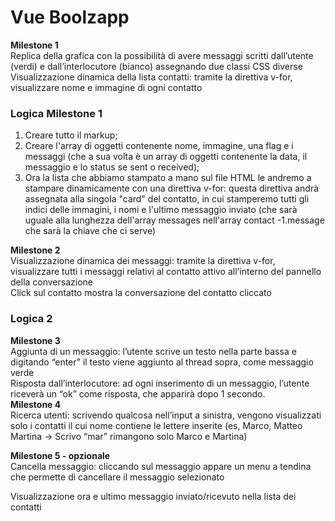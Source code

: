 Vue Boolzapp
===
<strong>Milestone 1</strong> <br>
Replica della grafica con la possibilità di avere messaggi scritti dall’utente (verdi) e dall’interlocutore (bianco) assegnando due classi CSS diverse
Visualizzazione dinamica della lista contatti: tramite la direttiva v-for, visualizzare nome e immagine di ogni contatto <br>

### Logica Milestone 1
1. Creare tutto il markup;
2. Creare l'array di oggetti contenente nome, immagine, una flag e i messaggi (che a sua volta è un array di oggetti contenente la data, il messaggio e lo status se sent o received);
3. Ora la lista che abbiamo stampato a mano sul file HTML le andremo a stampare dinamicamente con una direttiva v-for: questa direttiva andrà assegnata alla singola "card" del contatto, in cui stamperemo tutti gli indici delle immagini, i nomi e l'ultimo messaggio inviato (che sarà uguale alla lunghezza dell'array messages nell'array contact -1.message che sarà la chiave che ci serve)


<strong>Milestone 2</strong> <br>
Visualizzazione dinamica dei messaggi: tramite la direttiva v-for, visualizzare tutti i messaggi relativi al contatto attivo all’interno del pannello della conversazione <br>
Click sul contatto mostra la conversazione del contatto cliccato
### Logica 2


<strong>Milestone 3</strong> <br>
Aggiunta di un messaggio: l’utente scrive un testo nella parte bassa e digitando “enter” il testo viene aggiunto al thread sopra, come messaggio verde <br>
Risposta dall’interlocutore: ad ogni inserimento di un messaggio, l’utente riceverà un “ok” come risposta, che apparirà dopo 1 secondo. <br>
<strong>Milestone 4</strong> <br>
Ricerca utenti: scrivendo qualcosa nell’input a sinistra, vengono visualizzati solo i contatti il cui nome contiene le lettere inserite (es, Marco, Matteo Martina -> Scrivo “mar” rimangono solo Marco e Martina) <br>

<strong>Milestone 5 - opzionale</strong> <br>
Cancella messaggio: cliccando sul messaggio appare un menu a tendina che permette di cancellare il messaggio selezionato

Visualizzazione ora e ultimo messaggio inviato/ricevuto nella lista dei contatti


